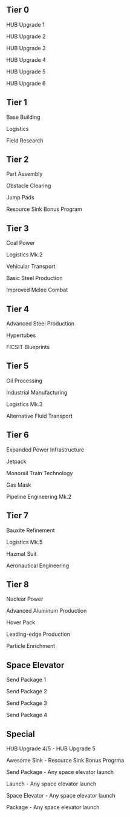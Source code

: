 Tier 0
------
HUB Upgrade 1

HUB Upgrade 2

HUB Upgrade 3

HUB Upgrade 4

HUB Upgrade 5

HUB Upgrade 6

Tier 1
------
Base Building

Logistics

Field Research

Tier 2
------
Part Assembly

Obstacle Clearing

Jump Pads

Resource Sink Bonus Program

Tier 3
------
Coal Power

Logistics Mk.2

Vehicular Transport

Basic Steel Production

Improved Melee Combat

Tier 4
------
Advanced Steel Production

Hypertubes

FICSIT Blueprints

Tier 5
------
Oil Processing

Industrial Manufacturing

Logistics Mk.3

Alternative Fluid Transport

Tier 6
------
Expanded Power Infrastructure

Jetpack

Monorail Train Technology

Gas Mask

Pipeline Engineering Mk.2

Tier 7
------
Bauxite Refinement

Logistics Mk.5

Hazmat Suit

Aeronautical Engineering


Tier 8
------
Nuclear Power

Advanced Aluminum Production

Hover Pack

Leading-edge Production

Particle Enrichment

Space Elevator
------
Send Package 1

Send Package 2

Send Package 3

Send Package 4


Special
------
HUB Upgrade 4/5 - HUB Upgrade 5

Awesome Sink    - Resource Sink Bonus Progrma

Send Package    - Any space elevator launch

Launch          - Any space elevator launch

Space Elevator  - Any space elevator launch

Package         - Any space elevator launch
